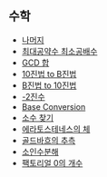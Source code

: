 수학
-
- [나머지](https://github.com/hmhhh15/Study/tree/master/%EC%95%8C%EA%B3%A0%EB%A6%AC%EC%A6%98/%EC%88%98%ED%95%99/01_%EB%82%98%EB%A8%B8%EC%A7%80)
- [최대공약수 최소공배수](https://github.com/hmhhh15/Study/tree/master/%EC%95%8C%EA%B3%A0%EB%A6%AC%EC%A6%98/%EC%88%98%ED%95%99/02_%EC%B5%9C%EB%8C%80%EA%B3%B5%EC%95%BD%EC%88%98%20%EC%B5%9C%EC%86%8C%EA%B3%B5%EB%B0%B0%EC%88%98)
- [GCD 합](https://github.com/hmhhh15/Study/tree/master/%EC%95%8C%EA%B3%A0%EB%A6%AC%EC%A6%98/%EC%88%98%ED%95%99/03_GCD%20%ED%95%A9)
- [10진법 to B진법](https://github.com/hmhhh15/Study/tree/master/%EC%95%8C%EA%B3%A0%EB%A6%AC%EC%A6%98/%EC%88%98%ED%95%99/04_%EC%A7%84%EB%B2%95%20%EB%B3%80%ED%99%982)
- [B진법 to 10진법](https://github.com/hmhhh15/Study/tree/master/%EC%95%8C%EA%B3%A0%EB%A6%AC%EC%A6%98/%EC%88%98%ED%95%99/05_B%EC%A7%84%EB%B2%95%2010%EC%A7%84%EB%B2%95%EC%9C%BC%EB%A1%9C)
- [-2진수](https://github.com/hmhhh15/Study/tree/master/%EC%95%8C%EA%B3%A0%EB%A6%AC%EC%A6%98/%EC%88%98%ED%95%99/06%20-2%EC%A7%84%EB%B2%95)
- [Base Conversion](https://github.com/hmhhh15/Study/tree/master/%EC%95%8C%EA%B3%A0%EB%A6%AC%EC%A6%98/%EC%88%98%ED%95%99/07%20Base%20Conversion)
- [소수 찾기](https://github.com/hmhhh15/Study/tree/master/%EC%95%8C%EA%B3%A0%EB%A6%AC%EC%A6%98/%EC%88%98%ED%95%99/08%20%EC%86%8C%EC%88%98%EC%B0%BE%EA%B8%B0)
- [에라토스테네스의 체](https://github.com/hmhhh15/Study/tree/master/%EC%95%8C%EA%B3%A0%EB%A6%AC%EC%A6%98/%EC%88%98%ED%95%99/09%20%EC%86%8C%EC%88%98%20%EA%B5%AC%ED%95%98%EA%B8%B0(%EC%97%90%EB%9D%BC%ED%86%A0%EC%8A%A4%ED%85%8C%EB%84%A4%EC%8A%A4%EC%9D%98%20%EC%B2%B4))
- [골드바흐의 추측](https://github.com/hmhhh15/Study/tree/master/%EC%95%8C%EA%B3%A0%EB%A6%AC%EC%A6%98/%EC%88%98%ED%95%99/10%20%EA%B3%A8%EB%93%9C%EB%B0%94%ED%9D%90%EC%9D%98%20%EC%B6%94%EC%B8%A1)
- [소인수분해](https://github.com/hmhhh15/Study/tree/master/%EC%95%8C%EA%B3%A0%EB%A6%AC%EC%A6%98/%EC%88%98%ED%95%99/11%20%EC%86%8C%EC%9D%B8%EC%88%98%EB%B6%84%ED%95%B4)
- [팩토리얼 0의 개수](https://github.com/hmhhh15/Study/tree/master/%EC%95%8C%EA%B3%A0%EB%A6%AC%EC%A6%98/%EC%88%98%ED%95%99/12%20%ED%8C%A9%ED%86%A0%EB%A6%AC%EC%96%BC%200%EC%9D%98%20%EA%B0%9C%EC%88%98)
